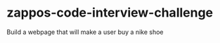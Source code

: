zappos-code-interview-challenge
===============================

Build a webpage that will make a user buy a nike shoe
